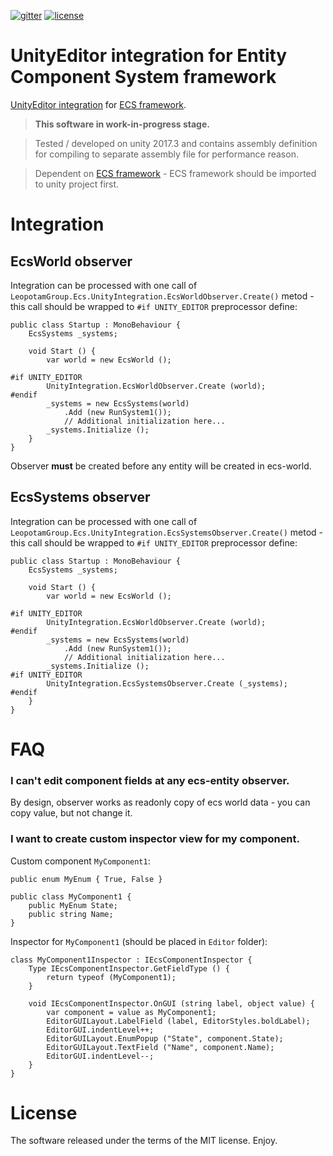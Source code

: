 [![gitter](https://img.shields.io/gitter/room/leopotam/ecs.svg)](https://gitter.im/leopotam/ecs)
[![license](https://img.shields.io/github/license/Leopotam/ecs-ui.svg)](https://github.com/Leopotam/ecs-ui/blob/develop/LICENSE)
# UnityEditor integration for Entity Component System framework
[UnityEditor integration](https://github.com/Leopotam/ecs-unityintegration) for [ECS framework](https://github.com/Leopotam/ecs).

> **This software in work-in-progress stage.**

> Tested / developed on unity 2017.3 and contains assembly definition for compiling to separate assembly file for performance reason.

> Dependent on [ECS framework](https://github.com/Leopotam/ecs) - ECS framework should be imported to unity project first.

# Integration

## EcsWorld observer
Integration can be processed with one call of `LeopotamGroup.Ecs.UnityIntegration.EcsWorldObserver.Create()` metod - this call should be wrapped to `#if UNITY_EDITOR` preprocessor define:
```
public class Startup : MonoBehaviour {
    EcsSystems _systems;

    void Start () {
        var world = new EcsWorld ();
        
#if UNITY_EDITOR
        UnityIntegration.EcsWorldObserver.Create (world);
#endif  
        _systems = new EcsSystems(world)
            .Add (new RunSystem1());
            // Additional initialization here...
        _systems.Initialize ();
    }
}
```

Observer **must** be created before any entity will be created in ecs-world.

## EcsSystems observer
Integration can be processed with one call of `LeopotamGroup.Ecs.UnityIntegration.EcsSystemsObserver.Create()` metod - this call should be wrapped to `#if UNITY_EDITOR` preprocessor define:
```
public class Startup : MonoBehaviour {
    EcsSystems _systems;

    void Start () {
        var world = new EcsWorld ();
        
#if UNITY_EDITOR
        UnityIntegration.EcsWorldObserver.Create (world);
#endif        
        _systems = new EcsSystems(world)
            .Add (new RunSystem1());
            // Additional initialization here...
        _systems.Initialize ();
#if UNITY_EDITOR
        UnityIntegration.EcsSystemsObserver.Create (_systems);
#endif
    }
}
```


# FAQ

### I can't edit component fields at any ecs-entity observer.
By design, observer works as readonly copy of ecs world data - you can copy value, but not change it.

### I want to create custom inspector view for my component.
Custom component `MyComponent1`:
```
public enum MyEnum { True, False }

public class MyComponent1 {
    public MyEnum State;
    public string Name;
}
```
Inspector for `MyComponent1` (should be placed in `Editor` folder):
```
class MyComponent1Inspector : IEcsComponentInspector {
    Type IEcsComponentInspector.GetFieldType () {
        return typeof (MyComponent1);
    }

    void IEcsComponentInspector.OnGUI (string label, object value) {
        var component = value as MyComponent1;
        EditorGUILayout.LabelField (label, EditorStyles.boldLabel);
        EditorGUI.indentLevel++;
        EditorGUILayout.EnumPopup ("State", component.State);
        EditorGUILayout.TextField ("Name", component.Name);
        EditorGUI.indentLevel--;
    }
}
```

# License
The software released under the terms of the MIT license. Enjoy.